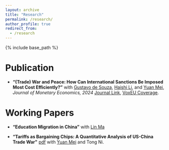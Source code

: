 ```yaml
---
layout: archive
title: "Research"
permalink: /research/
author_profile: true
redirect_from:
  - /research
---
```

{% include base_path %}

# Publication
- **“(Trade) War and Peace: How Can International Sanctions Be Imposed Most Cost Efficiently?”** with [Gustavo de Souza](https://gustavodesouza.net), [Haishi Li](https://sites.google.com/view/haishi-harry-li/home), and [Yuan Mei](https://sites.google.com/site/meiyecon/home), *Journal of Monetary Economics, 2024* [Journal Link]([https://papers.ssrn.com/sol3/papers.cfm?abstract_id=4153921](https://www.sciencedirect.com/science/article/abs/pii/S0304393224000254)), [VoxEU Coverage](https://cepr.org/voxeu/columns/trade-war-and-peace-how-impose-international-trade-sanctions).
   

# Working Papers

- **“Education Migration in China”** with [Lin Ma](https://lin-ma.com/index.html)

- **“Tariffs as Bargaining Chips: A Quantitative Analysis of US-China Trade War"** [pdf](https://naiyuanh.github.io/files/tariff_bargaining.pdf) with [Yuan Mei](https://sites.google.com/site/meiyecon/home) and Tong Ni.

